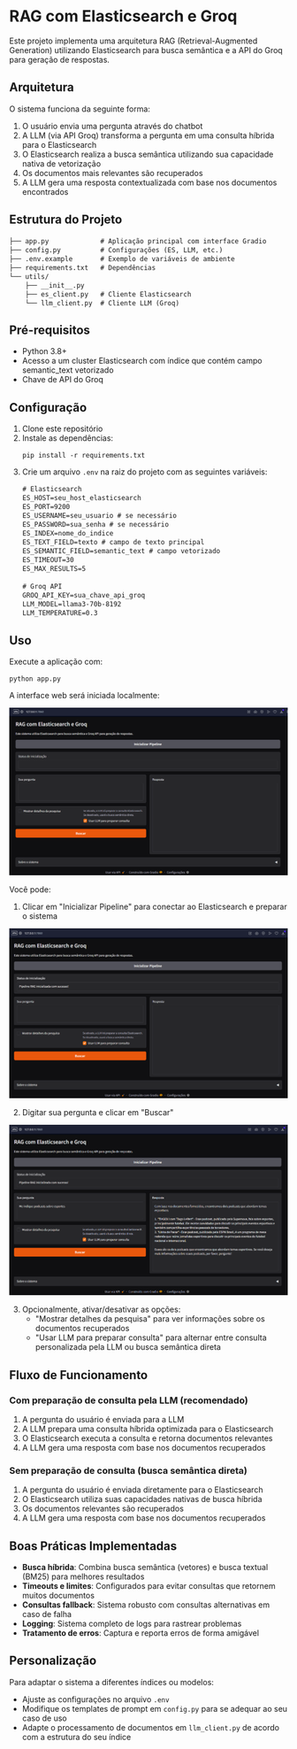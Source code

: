 # RAG com Elasticsearch e Groq

Este projeto implementa uma arquitetura RAG (Retrieval-Augmented Generation) utilizando Elasticsearch para busca semântica e a API do Groq para geração de respostas.

## Arquitetura

O sistema funciona da seguinte forma:
1. O usuário envia uma pergunta através do chatbot
2. A LLM (via API Groq) transforma a pergunta em uma consulta híbrida para o Elasticsearch
3. O Elasticsearch realiza a busca semântica utilizando sua capacidade nativa de vetorização
4. Os documentos mais relevantes são recuperados
5. A LLM gera uma resposta contextualizada com base nos documentos encontrados

## Estrutura do Projeto

```
├── app.py             # Aplicação principal com interface Gradio
├── config.py          # Configurações (ES, LLM, etc.)
├── .env.example       # Exemplo de variáveis de ambiente
├── requirements.txt   # Dependências
└── utils/
    ├── __init__.py
    ├── es_client.py   # Cliente Elasticsearch
    └── llm_client.py  # Cliente LLM (Groq)
```

## Pré-requisitos

- Python 3.8+
- Acesso a um cluster Elasticsearch com índice que contém campo semantic_text vetorizado
- Chave de API do Groq

## Configuração

1. Clone este repositório
2. Instale as dependências:
   ```
   pip install -r requirements.txt
   ```
3. Crie um arquivo `.env` na raiz do projeto com as seguintes variáveis:
   ```
   # Elasticsearch
   ES_HOST=seu_host_elasticsearch
   ES_PORT=9200
   ES_USERNAME=seu_usuario # se necessário
   ES_PASSWORD=sua_senha # se necessário
   ES_INDEX=nome_do_indice
   ES_TEXT_FIELD=texto # campo de texto principal
   ES_SEMANTIC_FIELD=semantic_text # campo vetorizado
   ES_TIMEOUT=30
   ES_MAX_RESULTS=5
   
   # Groq API
   GROQ_API_KEY=sua_chave_api_groq
   LLM_MODEL=llama3-70b-8192
   LLM_TEMPERATURE=0.3
   ```

## Uso

Execute a aplicação com:
```
python app.py
```

A interface web será iniciada localmente:

![Chatbot em funcionamento](imagem1.png)

Você pode:
1. Clicar em "Inicializar Pipeline" para conectar ao Elasticsearch e preparar o sistema

![Inicializando o pipeline](imagem2.png)

2. Digitar sua pergunta e clicar em "Buscar"

![Exemplo de busca](imagem3.png)

3. Opcionalmente, ativar/desativar as opções:
   - "Mostrar detalhes da pesquisa" para ver informações sobre os documentos recuperados
   - "Usar LLM para preparar consulta" para alternar entre consulta personalizada pela LLM ou busca semântica direta

## Fluxo de Funcionamento

### Com preparação de consulta pela LLM (recomendado)
1. A pergunta do usuário é enviada para a LLM
2. A LLM prepara uma consulta híbrida optimizada para o Elasticsearch
3. O Elasticsearch executa a consulta e retorna documentos relevantes
4. A LLM gera uma resposta com base nos documentos recuperados

### Sem preparação de consulta (busca semântica direta)
1. A pergunta do usuário é enviada diretamente para o Elasticsearch
2. O Elasticsearch utiliza suas capacidades nativas de busca híbrida
3. Os documentos relevantes são recuperados
4. A LLM gera uma resposta com base nos documentos recuperados

## Boas Práticas Implementadas

- **Busca híbrida**: Combina busca semântica (vetores) e busca textual (BM25) para melhores resultados
- **Timeouts e limites**: Configurados para evitar consultas que retornem muitos documentos
- **Consultas fallback**: Sistema robusto com consultas alternativas em caso de falha
- **Logging**: Sistema completo de logs para rastrear problemas
- **Tratamento de erros**: Captura e reporta erros de forma amigável

## Personalização

Para adaptar o sistema a diferentes índices ou modelos:
- Ajuste as configurações no arquivo `.env`
- Modifique os templates de prompt em `config.py` para se adequar ao seu caso de uso
- Adapte o processamento de documentos em `llm_client.py` de acordo com a estrutura do seu índice
